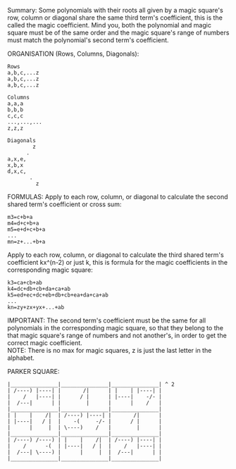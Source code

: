 Summary: Some polynomials with their roots all given by a magic square's row, column or diagonal share the same third term's coefficient, this is the called the magic coefficient. Mind you, both the polynomial and magic square must be of the same order and the magic square's range of numbers must match the polynomial's second term's coefficient. 

ORGANISATION (Rows, Columns, Diagonals):
```
Rows
a,b,c,...z
a,b,c,...z
a,b,c,...z

Columns
a,a,a
b,b,b
c,c,c
...,...,...
z,z,z

Diagonals
        z
      .
a,x,e,
x,b,x
d,x,c,
       .
         z
```

FORMULAS:
Apply to each row, column, or diagonal to calculate the second shared term's coefficient or cross sum:
```
m3=c+b+a
m4=d+c+b+a
m5=e+d+c+b+a
...
mn=z+...+b+a
```

Apply to each row, column, or diagonal to calculate the third shared term's coefficient kx^(n-2) or just k, this is formula for the magic coefficients in the corresponding magic square:
```
k3=ca+cb+ab
k4=dc+db+cb+da+ca+ab
k5=ed+ec+dc+eb+db+cb+ea+da+ca+ab
...
kn=zy+zx+yx+...+ab
```

IMPORTANT: The second term's coefficient must be the same for all polynomials in the corresponding magic square, so that they belong to the that magic square's range of numbers and not another's, in order to get the correct magic coefficient. <br/>
NOTE: There is no max for magic squares, z is just the last letter in the alphabet.

PARKER SQUARE:
```
|_______________|_______________|_______________| ^ 2
| /----) |----| |       /|      | |    | |----| |
|    /   |----| |      / |      | |----|    -/- |
|  /---|      | |        |      |      |    /   |
|_______________|_______________|_______________|
| |    |    /|  | /----) |----| |       /|      |
| |----|   / |  |    -(     -/- |      / |      |
|      |     |  | \----)    /   |        |      |
|_______________|_______________|_______________|
| /----) /----) | |    |    /|  | /----) |----| |
|    /      -(  | |----|   / |  |    /   |----| |
|  /---| \----) |      |     |  |  /---|      | |
|_______________|_______________|_______________|
```